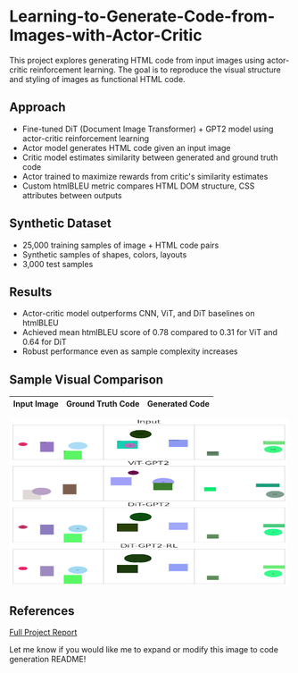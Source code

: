 # Learning-to-Generate-Code-from-Images-with-Actor-Critic

This project explores generating HTML code from input images using actor-critic reinforcement learning. The goal is to reproduce the visual structure and styling of images as functional HTML code.

## Approach 

- Fine-tuned DiT (Document Image Transformer) + GPT2 model using actor-critic reinforcement learning
- Actor model generates HTML code given an input image
- Critic model estimates similarity between generated and ground truth code
- Actor trained to maximize rewards from critic's similarity estimates  
- Custom htmlBLEU metric compares HTML DOM structure, CSS attributes between outputs

## Synthetic Dataset

- 25,000 training samples of image + HTML code pairs 
- Synthetic samples of shapes, colors, layouts
- 3,000 test samples

## Results

- Actor-critic model outperforms CNN, ViT, and DiT baselines on htmlBLEU
- Achieved mean htmlBLEU score of 0.78 compared to 0.31 for ViT and 0.64 for DiT
- Robust performance even as sample complexity increases

## Sample Visual Comparison

Input Image | Ground Truth Code | Generated Code
--- | --- | ---
<p align="left"> 
  <img width="500" height="300" src="visual_metrics.png">

## References

[Full Project Report](CMSC828A_Project_Report.pdf)

Let me know if you would like me to expand or modify this image to code generation README!
